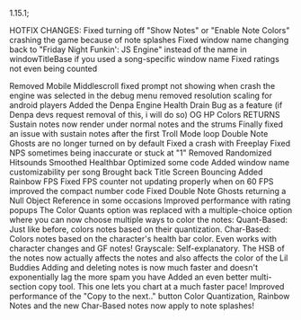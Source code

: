 1.15.1;

HOTFIX CHANGES:
Fixed turning off "Show Notes" or "Enable Note Colors" crashing the game because of note splashes
Fixed window name changing back to "Friday Night Funkin': JS Engine" instead of the name in windowTitleBase if you used a song-specific window name
Fixed ratings not even being counted

Removed Mobile Middlescroll
fixed prompt not showing when crash the engine was selected in the debug menu
removed resolution scaling for android players
Added the Denpa Engine Health Drain Bug as a feature (if Denpa devs request removal of this, i will do so)
OG HP Colors RETURNS
Sustain notes now render under normal notes and the strums
Finally fixed an issue with sustain notes after the first Troll Mode loop
Double Note Ghosts are no longer turned on by default
Fixed a crash with Freeplay
Fixed NPS sometimes being inaccurate or stuck at "1"
Removed Randomized Hitsounds
Smoothed Healthbar
Optimized some code
Added window name customizability per song
Brought back Title Screen Bouncing
Added Rainbow FPS
Fixed FPS counter not updating properly when on 60 FPS
improved the compact number code
Fixed Double Note Ghosts returning a Null Object Reference in some occasions
Improved performance with rating popups
The Color Quants option was replaced with a multiple-choice option where you can now choose multiple ways to color the notes:
Quant-Based: Just like before, colors notes based on their quantization.
Char-Based: Colors notes based on the character's health bar color. Even works with character changes and GF notes!
Grayscale: Self-explanatory.
The HSB of the notes now actually affects the notes and also affects the color of the Lil Buddies
Adding and deleting notes is now much faster and doesn't exponentially lag the more spam you have
Added an even better multi-section copy tool. This one lets you chart at a much faster pace!
Improved performance of the "Copy to the next.." button
Color Quantization, Rainbow Notes and the new Char-Based notes now apply to note splashes!